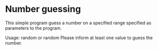 # Number guessing

This simple program guess a number on a specified range specified as parameters to the program.

Usage:
	random <MAX> or random <MIN> <MAX>
	Please inform at least one value to guess the number.

